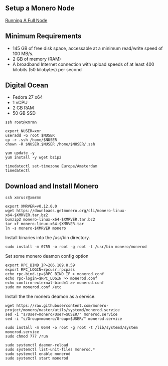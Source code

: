Setup a Monero Node
--------------------

[Running A Full Node](https://getmonero.org/resources/user-guides/vps_run_node.html)

## Minimum Requirements

* 145 GB of free disk space, accessable at a minimum read/write speed of 100 MB/s.
* 2 GB of memory (RAM)
* A broadband Internet connection with upload speeds of at least 400 kilobits (50 kilobytes) per second

## Digital Ocean

* Fedora 27 x64
* 1 vCPU
* 2 GB RAM
* 50 GB SSD

```
ssh root@xmrmn

export NUSER=xmr
useradd -G root $NUSER
cp -r .ssh /home/$NUSER
chown -R $NUSER.$NUSER /home/$NUSER/.ssh

yum update -y
yum install -y wget bzip2

timedatectl set-timezone Europe/Amsterdam
timedatectl 
```

## Download and Install Monero

```
ssh xmrusr@xmrmn

export XMRVER=v0.12.0.0
wget https://downloads.getmonero.org/cli/monero-linux-x64-$XMRVER.tar.bz2
bunzip2 monero-linux-x64-$XMRVER.tar.bz2 
tar xf monero-linux-x64-$XMRVER.tar
ln -s monero-$XMRVER monero
```

Install binaries into the /usr/bin directory.

```
sudo install -m 0755 -o root -g root -t /usr/bin monero/monerod
```

Set some monero deamon config option 
    
```
export RPC_BIND_IP=206.189.8.59
export RPC_LOGIN=rpcusr:rpcpass
echo rpc-bind-ip=$RPC_BIND_IP > monerod.conf
echo rpc-login=$RPC_LOGIN >> monerod.conf
echo confirm-external-bind=1 >> monerod.conf
sudo mv monerod.conf /etc
```

Install the the monero deamon as a service.

```
wget https://raw.githubusercontent.com/monero-project/monero/master/utils/systemd/monerod.service
sed -i "s/User=monero/User=$USER/" monerod.service
sed -i "s/Group=monero/Group=$USER/" monerod.service

sudo install -m 0644 -o root -g root -t /lib/systemd/system monerod.service
sudo chmod 777 /run

sudo systemctl daemon-reload
sudo systemctl list-unit-files monerod.*
sudo systemctl enable monerod
sudo systemctl start monerod
```
        